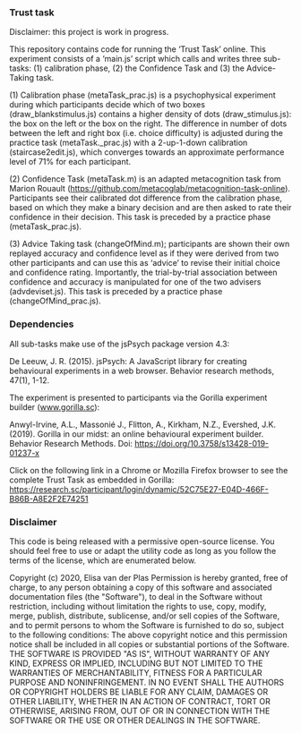 ### Trust task ###

Disclaimer: this project is work in progress.

This repository contains code for running the ‘Trust Task’ online. This experiment consists of a ‘main.js’ script which calls and writes three sub-tasks: (1) calibration phase, (2) the Confidence Task and (3) the Advice-Taking task. 

(1) Calibration phase (metaTask_prac.js) is a psychophysical experiment during which participants decide which of two boxes (draw_blankstimulus.js) contains a higher density of dots (draw_stimulus.js): the box on the left or the box on the right. The difference in number of dots between the left and right box (i.e. choice difficulty) is adjusted during the practice task (metaTask._prac.js) with a 2-up-1-down calibration (staircase2edit.js), which converges towards an approximate performance level of 71% for each participant. 

(2) Confidence Task (metaTask.m) is an adapted metacognition task from Marion Rouault (https://github.com/metacoglab/metacognition-task-online). Participants see their calibrated dot difference from the calibration phase, based on which they make a binary decision and are then asked to rate their confidence in their decision. This task is preceded by a practice phase (metaTask_prac.js). 

(3) Advice Taking task (changeOfMind.m); participants are shown their own replayed accuracy and confidence level as if they were derived from two other participants and can use this as ‘advice’ to revise their initial choice and confidence rating. Importantly, the trial-by-trial association between confidence and accuracy is manipulated for one of the two advisers (advdeviset.js). This task is preceded by a practice phase (changeOfMind_prac.js). 

### Dependencies ###

All sub-tasks make use of the jsPsych package version 4.3: 

De Leeuw, J. R. (2015). jsPsych: A JavaScript library for creating behavioural experiments in a web browser. Behavior research methods, 47(1), 1-12.

The experiment is presented to participants via the Gorilla experiment builder (www.gorilla.sc): 

Anwyl-Irvine, A.L., Massonié J., Flitton, A., Kirkham, N.Z., Evershed, J.K. (2019).
Gorilla in our midst: an online behavioural experiment builder.
Behavior Research Methods.
Doi: https://doi.org/10.3758/s13428-019-01237-x

Click on the following link in a Chrome or Mozilla Firefox browser to see the complete Trust Task as embedded in Gorilla: https://research.sc/participant/login/dynamic/52C75E27-E04D-466F-B86B-A8E2F2E74251

### Disclaimer ###

This code is being released with a permissive open-source license. You should feel free to use or adapt the utility code as long as you follow the terms of the license, which are enumerated below. 

Copyright (c) 2020, Elisa van der Plas
Permission is hereby granted, free of charge, to any person obtaining a copy of this software and associated documentation files (the "Software"), to deal in the Software without restriction, including without limitation the rights to use, copy, modify, merge, publish, distribute, sublicense, and/or sell copies of the Software, and to permit persons to whom the Software is furnished to do so, subject to the following conditions:
The above copyright notice and this permission notice shall be included in all copies or substantial portions of the Software.
THE SOFTWARE IS PROVIDED "AS IS", WITHOUT WARRANTY OF ANY KIND, EXPRESS OR IMPLIED, INCLUDING BUT NOT LIMITED TO THE WARRANTIES OF MERCHANTABILITY, FITNESS FOR A PARTICULAR PURPOSE AND NONINFRINGEMENT. IN NO EVENT SHALL THE AUTHORS OR COPYRIGHT HOLDERS BE LIABLE FOR ANY CLAIM, DAMAGES OR OTHER LIABILITY, WHETHER IN AN ACTION OF CONTRACT, TORT OR OTHERWISE, ARISING FROM, OUT OF OR IN CONNECTION WITH THE SOFTWARE OR THE USE OR OTHER DEALINGS IN THE SOFTWARE.
